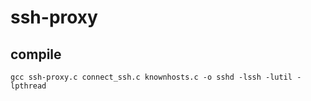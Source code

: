 # ssh-proxy
## compile
```
gcc ssh-proxy.c connect_ssh.c knownhosts.c -o sshd -lssh -lutil -lpthread
```
